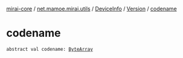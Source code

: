 [mirai-core](../../../index.md) / [net.mamoe.mirai.utils](../../index.md) / [DeviceInfo](../index.md) / [Version](index.md) / [codename](./codename.md)

# codename

`abstract val codename: `[`ByteArray`](https://kotlinlang.org/api/latest/jvm/stdlib/kotlin/-byte-array/index.html)